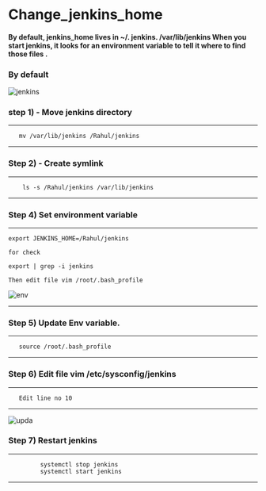 # Change_jenkins_home 

#### By default, jenkins_home lives in ~/. jenkins. /var/lib/jenkins  When you start jenkins, it looks for an environment variable to tell it where to find those files . 

### By default 

![jenkins](https://user-images.githubusercontent.com/43333447/71321945-254bee80-24e7-11ea-9f68-4afd1e10d077.PNG)

### step 1) - Move jenkins directory 

---
       mv /var/lib/jenkins /Rahul/jenkins 

---

### Step 2) - Create symlink 

---
        ls -s /Rahul/jenkins /var/lib/jenkins

---
### Step 4) Set environment variable 

---
    export JENKINS_HOME=/Rahul/jenkins

    for check 

    export | grep -i jenkins 

    Then edit file vim /root/.bash_profile
    
![env](https://user-images.githubusercontent.com/43333447/71322084-40b7f900-24e9-11ea-9382-07647ca7ae99.PNG)

---
### Step 5) Update Env variable.

---
       source /root/.bash_profile

---       
### Step 6) Edit file vim /etc/sysconfig/jenkins

---
       Edit line no 10 

---

![upda](https://user-images.githubusercontent.com/43333447/71322186-d0aa7280-24ea-11ea-90d5-4cc234d55849.PNG)


### Step 7) Restart jenkins 

---
             systemctl stop jenkins 
             systemctl start jenkins 

---             








